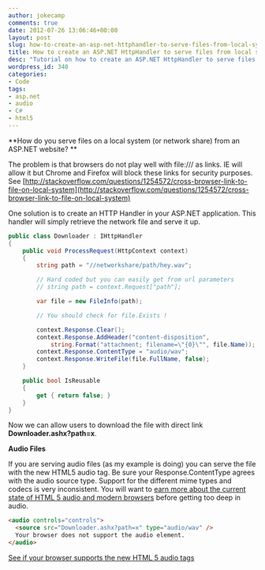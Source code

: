 ```yaml
---
author: jokecamp
comments: true
date: 2012-07-26 13:06:46+00:00
layout: post
slug: how-to-create-an-asp-net-httphandler-to-serve-files-from-local-system
title: How to create an ASP.NET HttpHandler to serve files from local system
desc: "Tutorial on how to create an ASP.NET HttpHandler to serve files from local system with C# code"
wordpress_id: 340
categories:
- Code
tags:
- asp.net
- audio
- C#
- html5
---
```


**How do you serve files on a local system (or network share) from an ASP.NET website? **

The problem is that browsers do not play well with file:/// as links. IE will allow it but Chrome and Firefox will block these links for security purposes.  See [http://stackoverflow.com/questions/1254572/cross-browser-link-to-file-on-local-system](http://stackoverflow.com/questions/1254572/cross-browser-link-to-file-on-local-system)

One solution is to create an HTTP Handler in your ASP.NET application. This handler will simply retrieve the network file and serve it up.

```csharp
public class Downloader : IHttpHandler
{
    public void ProcessRequest(HttpContext context)
    {
        string path = "//networkshare/path/hey.wav";

        // Hard coded but you can easily get from url parameters
        // string path = context.Request["path"];

        var file = new FileInfo(path);

        // You should check for file.Exists !

        context.Response.Clear();
        context.Response.AddHeader("content-disposition",
            string.Format("attachment; filename=\"{0}\"", file.Name));
        context.Response.ContentType = "audio/wav";
        context.Response.WriteFile(file.FullName, false);
    }

    public bool IsReusable
    {
        get { return false; }
    }
}
```

Now we can allow users to download the file with direct link **Downloader.ashx?path=x**.

**Audio Files**

If you are serving audio files (as my example is doing) you can serve the file with the new HTML5 audio tag. Be sure your Response.ContentType agrees with the audio source type. Support for the different mime types and codecs is very inconsistent. You will want to [earn more about the current state of HTML 5 audio and modern browsers](http://html5doctor.com/html5-audio-the-state-of-play/) before getting too deep in audio.

```html
<audio controls="controls">
  <source src="Downloader.ashx?path=x" type="audio/wav" />
  Your browser does not support the audio element.
</audio>
```

[See if your browser supports the new HTML 5 audio tags](http://jplayer.org/HTML5.Audio.Support/)

